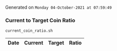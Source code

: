 Generated on `Monday 04-October-2021 at 07:59:49`

### Current to Target Coin Ratio
`current_coin_ratio.sh`

Date|Current|Target|Ratio
---|---|---|---
